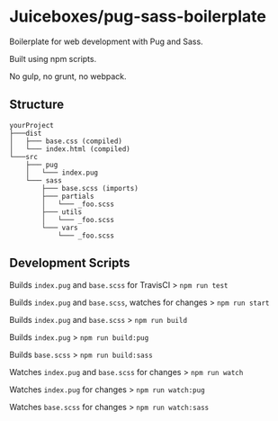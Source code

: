 # Juiceboxes/pug-sass-boilerplate

Boilerplate for web development with Pug and Sass. 

Built using npm scripts.

No gulp, no grunt, no webpack.

## Structure

```
yourProject
├───dist
│   ├─── base.css (compiled)
│   └─── index.html (compiled)
└───src
    ├─── pug
    │   └─── index.pug
    └─── sass
        ├─── base.scss (imports)
        ├─── partials
        │   └─── _foo.scss
        ├─── utils
        │   └─── _foo.scss
        └─── vars
            └─── _foo.scss
```

## Development Scripts
Builds `index.pug` and `base.scss` for TravisCI > `npm run test`

Builds `index.pug` and `base.scss`, watches for changes > `npm run start`

Builds `index.pug` and `base.scss` > `npm run build`

Builds `index.pug` > `npm run build:pug`

Builds `base.scss` > `npm run build:sass`

Watches `index.pug` and `base.scss` for changes > `npm run watch`

Watches `index.pug` for changes > `npm run watch:pug`

Watches `base.scss` for changes > `npm run watch:sass`
